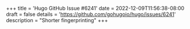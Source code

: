 +++
title = 'Hugo GitHub Issue #6241'
date = 2022-12-09T11:56:38-08:00
draft = false
details = 'https://github.com/gohugoio/hugo/issues/6241'
description = "Shorter fingerprinting"
+++
